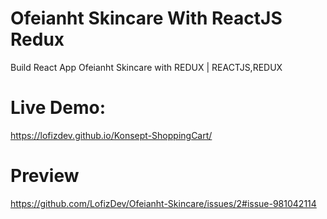 # Ofeianht Skincare With ReactJS Redux

Build React App Ofeianht Skincare with REDUX | REACTJS,REDUX
# Live Demo:
https://lofizdev.github.io/Konsept-ShoppingCart/

# Preview

https://github.com/LofizDev/Ofeianht-Skincare/issues/2#issue-981042114
